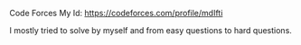 Code Forces
My Id: https://codeforces.com/profile/mdIfti

I mostly tried to solve by myself and from easy questions to hard questions.
